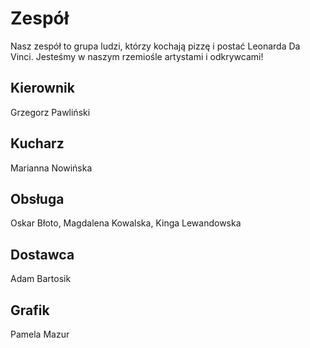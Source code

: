 # Zespół

Nasz zespół to grupa ludzi, którzy kochają pizzę i postać Leonarda Da Vinci. Jesteśmy w naszym rzemiośle artystami i odkrywcami! 

## Kierownik

Grzegorz Pawliński

## Kucharz

Marianna Nowińska

## Obsługa

Oskar Błoto, Magdalena Kowalska, Kinga Lewandowska

## Dostawca

Adam Bartosik

## Grafik

Pamela Mazur
